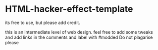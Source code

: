 # HTML-hacker-effect-template
its free to use, but please add credit.

this is an intermediate level of web design.
feel free to add some tweaks and add links in the comments and label with #modded
Do not plagarise
please
